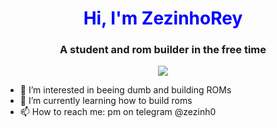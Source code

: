 <h1 align="center" style="color: blue">Hi, I'm ZezinhoRey</h1>
<h3 align="center">A student and rom builder in the free time</h3>
<p align="center"> <img src="https://avatars.githubusercontent.com/u/77554435?s=460&u=f3186fcffe1282839909c7d5c309d801c0d017be&v=4" /></p>

- 🔭 I’m interested in beeing dumb and building ROMs
- 🌱 I’m currently learning how to build roms
- 📫 How to reach me: pm on telegram @zezinh0
